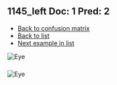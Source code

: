 ## 1145_left Doc: 1 Pred: 2
- [Back to confusion matrix](https://github.com/juliandewit/kaggle_retinopathy/blob/master/matrix.md)
- [Back to list](https://github.com/juliandewit/kaggle_retinopathy/blob/master/lists/12/list.md)
- [Next example in list](https://github.com/juliandewit/kaggle_retinopathy/blob/master/lists/12/11/11500_left.md)

![Eye](https://retinopaty.blob.core.windows.net/size1024/1145_left_1.jpeg)

### 

![Eye]()
